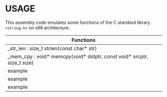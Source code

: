 # USAGE

This assembly code emulates some functions of the C standard library `<string.h>` on x86 architecture.

| Functions  |
|----------|
| _str_len  : size_t strlen(const char* str)                                 |
| _mem_cpy  : void* memcpy(void*  dstptr, const void*  srcptr, size_t size)  |
| example  |
| example  |
| example  |
